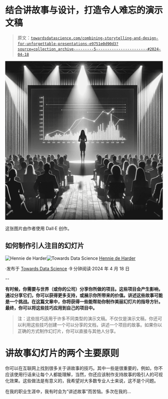 # 结合讲故事与设计，打造令人难忘的演示文稿

> 原文：[`towardsdatascience.com/combining-storytelling-and-design-for-unforgettable-presentations-e9751e0d90d3?source=collection_archive---------5-----------------------#2024-04-18`](https://towardsdatascience.com/combining-storytelling-and-design-for-unforgettable-presentations-e9751e0d90d3?source=collection_archive---------5-----------------------#2024-04-18)

![](img/20016172484dbbad89c8aa4d02498a43.png)

这张图片由作者使用 Dall·E 创作。

## 如何制作引人注目的幻灯片

[](https://hennie-de-harder.medium.com/?source=post_page---byline--e9751e0d90d3--------------------------------)![Hennie de Harder](https://hennie-de-harder.medium.com/?source=post_page---byline--e9751e0d90d3--------------------------------)[](https://towardsdatascience.com/?source=post_page---byline--e9751e0d90d3--------------------------------)![Towards Data Science](https://towardsdatascience.com/?source=post_page---byline--e9751e0d90d3--------------------------------) [Hennie de Harder](https://hennie-de-harder.medium.com/?source=post_page---byline--e9751e0d90d3--------------------------------)

·发布于 [Towards Data Science](https://towardsdatascience.com/?source=post_page---byline--e9751e0d90d3--------------------------------) ·9 分钟阅读·2024 年 4 月 18 日

--

**有时候，你需要与世界（或你的公司）分享你所做的项目。这些项目会产生影响，通过分享它们，你可以获得更多支持，或展示你所带来的价值。讲述这些故事可能是一个挑战。在这篇文章中，你将获得一些能帮助你制作美丽幻灯片的指导方针。最终，你可以将这些技巧应用到自己的项目中。**

> 注：这些技巧适用于许多不同类型的演示文稿。不仅仅是演示文稿，你还可以利用这些技巧创建一个可以分享的文档，讲述一个项目的故事。如果你以正确的方式制作幻灯片，你可以直接与其他人分享。

# 讲故事幻灯片的两个主要原则

你可以在互联网上找到很多关于讲故事的技巧。其中一些是很重要的，例如，你不应该使用行话来让每个人都能理解，当然，你还应该制作支持故事的吸引人的可视化效果。这些做法是有意义的，我希望对大多数专业人士来说，这不是个问题。

在我的职业生涯中，我有时会为“讲述故事”而苦恼。多次在我的…
